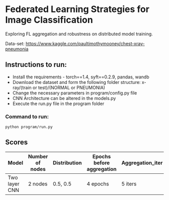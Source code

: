 # Federated Learning Strategies for Image Classification
Exploring FL aggregation and robustness on distributed model training.

Data-set: https://www.kaggle.com/paultimothymooney/chest-xray-pneumonia

## Instructions to run:
- Install the requirements - torch==1.4, syft==0.2.9, pandas, wandb
- Download the dataset and form the following folder structure: x-ray/(train or test)/(NORMAL or PNEUMONIA)
- Change the necessary parameters in program/config.py file
- CNN Architecture can be altered in the models.py
- Execute the run.py file in the program folder

### Command to run:
    python program/run.py

## Scores
| Model  | Number of nodes | Distribution | Epochs before aggregation | Aggregation_iter | Accuracy |
| ------------- | ------------- | ------------- | ------------- | ------------- | ------------- |
| Two layer CNN  | 2 nodes | 0.5, 0.5 | 4 epochs | 5 iters | 0.8477 |
